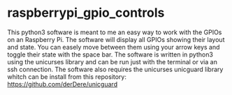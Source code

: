 # raspberrypi_gpio_controls

This python3 software is meant to me an easy way to work with the GPIOs on an Raspberry Pi.
The software will display all GPIOs showing their layout and state.
You can easely move between them using your arrow keys and toggle their state with the space bar.
The software is written in python3 using the unicurses library and can be run just with
the terminal or via an ssh connection.
The software also requires the unicurses unicguard library whitch can be
install from this repository: https://github.com/derDere/unicguard
